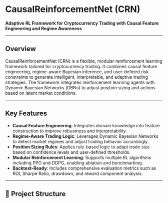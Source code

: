 # CausalReinforcementNet (CRN)

**Adaptive RL Framework for Cryptocurrency Trading with Causal Feature Engineering and Regime Awareness**

---

##  Overview

CausalReinforcementNet (CRN) is a flexible, modular reinforcement learning framework tailored for cryptocurrency trading. It combines causal feature engineering, regime-aware Bayesian inference, and user-defined risk constraints to generate intelligent, interpretable, and adaptive trading strategies. The framework integrates reinforcement learning agents with Dynamic Bayesian Networks (DBNs) to adjust position sizing and actions based on latent market conditions.

---

##  Key Features

- **Causal Feature Engineering**: Integrates domain knowledge into feature construction to improve robustness and interpretability.
- **Regime-Aware Trading Logic**: Leverages Dynamic Bayesian Networks to detect market regimes and adjust trading behavior accordingly.
- **Position Sizing Rules**: Applies rule-based logic to adapt trade size based on confidence levels and user-defined thresholds.
- **Modular Reinforcement Learning**: Supports multiple RL algorithms including PPO and DDPG, enabling ablation and benchmarking.
- **Backtest-Ready**: Includes comprehensive evaluation metrics such as ROI, Sharpe Ratio, drawdown, and reward component analysis.

---

## 📁 Project Structure

